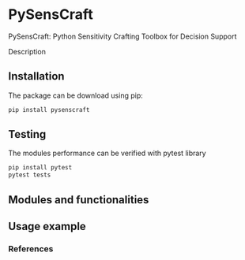 # PySensCraft

PySensCraft: Python Sensitivity Crafting Toolbox for Decision Support

Description

## Installation

The package can be download using pip:

```Bash
pip install pysenscraft
```

## Testing

The modules performance can be verified with pytest library

```Bash
pip install pytest
pytest tests
```

## Modules and functionalities

## Usage example

### References
